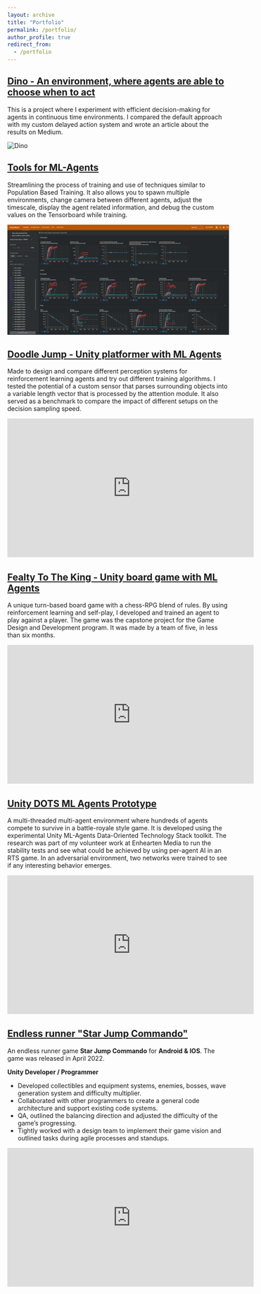 ```yaml
---
layout: archive
title: "Portfolio"
permalink: /portfolio/
author_profile: true
redirect_from:
  - /portfolio
---
```



## [Dino - An environment, where agents are able to choose when to act](https://github.com/CubeMD/Dino)
This is a project where I experiment with efficient decision-making for agents in continuous time environments. I compared the default approach with my custom delayed action system and wrote an article about the results on Medium.

![Dino](images/DinoDelayedPreview.gif)

## [Tools for ML-Agents](https://github.com/CubeMD/ML-Agents-Config-Manager)
Streamlining the process of training and use of techniques similar to Population Based Training. It also allows you to spawn multiple environments, change camera between different agents, adjust the timescale, display the agent related information, and debug the custom values on the Tensorboard while training.

![Tool](images/runs.png)

## [Doodle Jump - Unity platformer with ML Agents](https://github.com/CubeMD/DoodleJump)
Made to design and compare different perception systems for reinforcement learning agents and try out different training algorithms. I tested the potential of a custom sensor that parses surrounding objects into a variable length vector that is processed by the attention module. It also served as a benchmark to compare the impact of different setups on the decision sampling speed.

<iframe width="560" height="315" src="https://www.youtube.com/embed/IvUJZDy035o" title="YouTube video player" frameborder="0" allow="accelerometer; autoplay; clipboard-write; encrypted-media; gyroscope; picture-in-picture" allowfullscreen></iframe>

## [Fealty To The King - Unity board game with ML Agents](https://www.youtube.com/watch?v=LyAL6vfuons)
A unique turn-based board game with a chess-RPG blend of rules. By using reinforcement learning and self-play, I developed and trained an agent to play against a player. The game was the capstone project for the Game Design and Development program. It was made by a team of five, in less than six months.

<iframe width="560" height="315" src="https://www.youtube.com/embed/LyAL6vfuons" title="YouTube video player" frameborder="0" allow="accelerometer; autoplay; clipboard-write; encrypted-media; gyroscope; picture-in-picture" allowfullscreen></iframe>

## [Unity DOTS ML Agents Prototype](https://www.youtube.com/watch?v=ujRuLjidH78)
A multi-threaded multi-agent environment where hundreds of agents compete to survive in a battle-royale style game. It is developed using the experimental Unity ML-Agents Data-Oriented Technology Stack toolkit. The research was part of my volunteer work at Enhearten Media to run the stability tests and see what could be achieved by using per-agent AI in an RTS game. In an adversarial environment, two networks were trained to see if any interesting behavior emerges.

<iframe width="560" height="315" src="https://www.youtube.com/embed/ujRuLjidH78" title="YouTube video player" frameborder="0" allow="accelerometer; autoplay; clipboard-write; encrypted-media; gyroscope; picture-in-picture" allowfullscreen></iframe>

## [Endless runner "Star Jump Commando"](https://play.google.com/store/apps/details?id=com.cometstudios.starjumpcommando&hl=en_US&gl=US)

An endless runner game **Star Jump Commando** for **Android & IOS**. The game was released in April 2022.

**Unity Developer / Programmer**
- Developed collectibles and equipment systems, enemies, bosses, wave generation system and difficulty multiplier.
- Collaborated with other programmers to create a general code architecture and support existing code systems.
- QA, outlined the balancing direction and adjusted the difficulty of the game’s progressing.
- Tightly worked with a design team to implement their game vision and outlined tasks during agile processes and standups.

<iframe width="560" height="315" src="https://www.youtube.com/embed/P_3_krpHtLA" title="YouTube video player" frameborder="0" allow="accelerometer; autoplay; clipboard-write; encrypted-media; gyroscope; picture-in-picture" allowfullscreen></iframe>